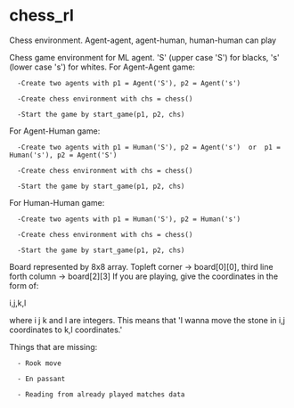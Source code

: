 # chess_rl
Chess environment. Agent-agent, agent-human, human-human can play


Chess game environment for ML agent. 'S' (upper case 'S') for blacks, 's' (lower case 's') for whites.
For Agent-Agent game:

      -Create two agents with p1 = Agent('S'), p2 = Agent('s')
      
      -Create chess environment with chs = chess()
      
      -Start the game by start_game(p1, p2, chs)


For Agent-Human game:

      -Create two agents with p1 = Human('S'), p2 = Agent('s')  or  p1 = Human('s'), p2 = Agent('S')
      
      -Create chess environment with chs = chess()
      
      -Start the game by start_game(p1, p2, chs)


For Human-Human game:

      -Create two agents with p1 = Human('S'), p2 = Human('s')
      
      -Create chess environment with chs = chess()
      
      -Start the game by start_game(p1, p2, chs)

Board represented by 8x8 array. Topleft corner -> board[0][0], third line forth column -> board[2][3]
If you are playing, give the coordinates in the form of:

i,j,k,l 

where i j k and l are integers. This means that 'I wanna move the stone in i,j coordinates to k,l coordinates.'


Things that are missing:

      - Rook move
      
      - En passant
      
      - Reading from already played matches data

